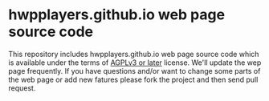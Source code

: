 # hwpplayers.github.io web page source code 

This repository includes hwpplayers.github.io web page source code
which is available under the terms of [AGPLv3 or
later](https://github.com/hwpplayers/hwpplayers.github.io/blob/master/LICENSE)
license. We'll update the wep page frequently. If you have questions
and/or want to change some parts of the web page or add new fatures
please fork the project and then send pull request.
